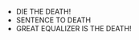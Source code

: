 - DIE THE DEATH!
- SENTENCE TO DEATH
- GREAT EQUALIZER IS THE DEATH!

<!---
number-one-DIO-glazer/number-one-DIO-glazer is a ✨ special ✨ repository because its `README.md` (this file) appears on your GitHub profile.
You can click the Preview link to take a look at your changes.
--->
